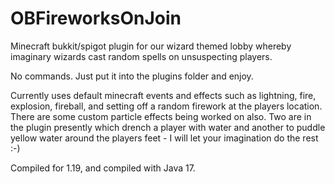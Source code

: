 # OBFireworksOnJoin

Minecraft bukkit/spigot plugin for our wizard themed lobby whereby imaginary wizards cast random spells on unsuspecting players.

No commands. Just put it into the plugins folder and enjoy.

Currently uses default minecraft events and effects such as lightning, fire, explosion, fireball, and setting off a random firework at the players location. There are some custom particle effects being worked on also. Two are in the plugin presently which drench a player with water and another to puddle yellow water around the players feet - I will let your imagination do the rest :-)

Compiled for 1.19, and compiled with Java 17.
